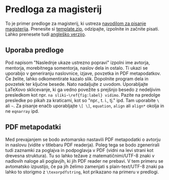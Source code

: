 # Predloga za magisterij

To je primer predloge za magisterij, ki ustreza
[navodilom za pisanje magisterija](https://www.fmf.uni-lj.si/si/knjiznica-matematicna/navodila-bol-mag/).
Prenesite si [template.zip](template.zip), odzipajte, izpolnite in začnite pisati. Lahko prenesete tudi
[angleško verzijo](template_english.zip).

## Uporaba predloge
Pod napisom "Naslednje ukaze ustrezno popravi" izpolni ime avtorja, mentorja, morebitnega
somentorja, naslov dela in ostalo. Ti ukazi se uporabijo v generiranju naslovnice,
izjave, povzetka in PDF metapodatkov. Če želite, lahko odkomentirate kazalo slik. Dopolnite program
dela in povzetek ter ključne besede.  Nato nadaljujte z uvodom. Uporabljajte LaTeXovo sklicevanje,
ki ga vedno povežite s prejšnjo besedo z nedeljivim presledkom kot npr. `na sliki~\ref{fig:label}
vidimo`. Pazite na predolge presledke po pikah za kraticami, kot so "npr., t. i., tj." ipd. Tam
uporabite `\ ` ali `~`. Za pisanje enačb uporabljajte `\[ \]`, `equation`, `align` ali `align*`
okolja in ne `eqnarray` ipd.

## PDF metapodatki
Med prevajanjem se bodo avtomarsko nastavili PDF metapodatki o avtorju in naslovu (vidite v
titlebaru PDF readerja).  Poleg tega se bodo zgenerirali tudi zaznamki za poglajva in podpoglavja v
PDF (vidni na levi strani kot drevesna struktura).  Tu so lahko težave z matematičnimi/UTF-8 znaki v
nadlovih naloge ali poglavjih, ki jih PDF reader ne prebavi. V tem primeru se avtomatsko izpustijo,
če pa jih želimo zamenjati s plain-text/UTF-8 znaki pa lahko to storigmo z `\texorpdfstring`, kot
prikazano na primeru v predlogi.
